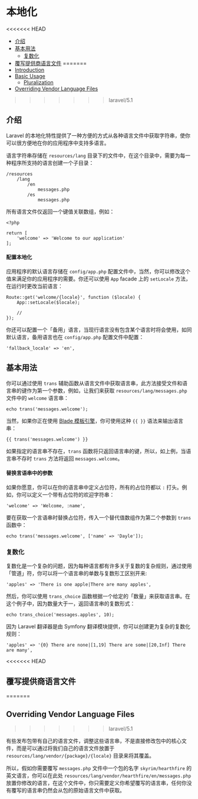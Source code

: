 # 本地化

<<<<<<< HEAD
- [介绍](#introduction)
- [基本用法](#basic-usage)
	- [复数化](#pluralization)
- [覆写提供商语言文件](#overriding-package-language-files)
=======
- [Introduction](#introduction)
- [Basic Usage](#basic-usage)
    - [Pluralization](#pluralization)
- [Overriding Vendor Language Files](#overriding-vendor-language-files)
>>>>>>> laravel/5.1

<a name="introduction"></a>
## 介绍

Laravel 的本地化特性提供了一种方便的方式从各种语言文件中获取字符串，使你可以很方便地在你的应用程序中支持多语言。

语言字符串存储在 `resources/lang` 目录下的文件中，在这个目录中，需要为每一种程序所支持的语言创建一个子目录：

    /resources
        /lang
            /en
                messages.php
            /es
                messages.php

所有语言文件仅返回一个键值关联数组，例如：

    <?php

    return [
        'welcome' => 'Welcome to our application'
    ];

#### 配置本地化

应用程序的默认语言存储在 `config/app.php` 配置文件中，当然，你可以修改这个值来满足你的应用程序的需要。你还可以使用 `App` facade 上的 `setLocale` 方法，在运行时更改当前语言：

    Route::get('welcome/{locale}', function ($locale) {
        App::setLocale($locale);

        //
    });

你还可以配置一个「备用」语言，当现行语言没有包含某个语言时将会使用，如同默认语言，备用语言也在 `config/app.php` 配置文件中配置：

    'fallback_locale' => 'en',

<a name="basic-usage"></a>
## 基本用法

你可以通过使用 `trans` 辅助函数从语言文件中获取语言串，此方法接受文件和语言串的键作为第一个参数，例如，让我们来获取 `resources/lang/messages.php` 文件中的 `welcome` 语言串：

    echo trans('messages.welcome');

当然，如果你正在使用 [Blade 模板引擎](/docs/{{version}}/blade)，你可使用这种 `{{ }}` 语法来输出语言串：

    {{ trans('messages.welcome') }}

如果指定的语言串不存在，`trans` 函数将只返回语言串的键，所以，如上例，当语言串不存时 `trans` 方法将返回 `messages.welcome`。

#### 替换言语串中的参数 

如果你愿意，你可以在你的语言串中定义占位符，所有的占位符都以 `:` 打头。例如，你可以定义一个带有占位符的欢迎字符串：

    'welcome' => 'Welcome, :name',

要在获取一个言语串时替换占位符，传入一个替代值数组作为第二个参数到 `trans` 函数中：

    echo trans('messages.welcome', ['name' => 'Dayle']);

<a name="pluralization"></a>
### 复数化

复数化是一个复杂的问题，因为每种语言都有许多关于复数的复杂规则，通过使用「管道」符，你可以将一个语言串的单数与复数形工区别开来:

    'apples' => 'There is one apple|There are many apples',

然后，你可以使用 `trans_choice` 函数根据一个给定的「数量」来获取语言串。在这个例子中，因为数量大于一，返回语言串的复数形式：

    echo trans_choice('messages.apples', 10);

因为 Laravel 翻译器是由 Symfony 翻译模块提供，你可以创建更为复杂的复数化规则：

    'apples' => '{0} There are none|[1,19] There are some|[20,Inf] There are many',

<<<<<<< HEAD
<a name="overriding-package-language-files"></a>
## 覆写提供商语言文件
=======
<a name="overriding-vendor-language-files"></a>
## Overriding Vendor Language Files
>>>>>>> laravel/5.1

有些发布包带有自己的语言文件，调整这些语言串，不是直接修改包中的核心文件，而是可以通过将我们自己的语言文件放置于 `resources/lang/vendor/{package}/{locale}` 目录来将其覆盖。

所以，假如你需要覆写 `messages.php` 文件中一个包的名字 `skyrim/hearthfire` 的英文语言，你可以在此处 `resources/lang/vendor/hearthfire/en/messages.php` 放置你修改的语言，在这个文件中，你只需要定义你希望覆写的语言串，任何你没有覆写的语言串仍然会从包的原始语言文件中获取。
